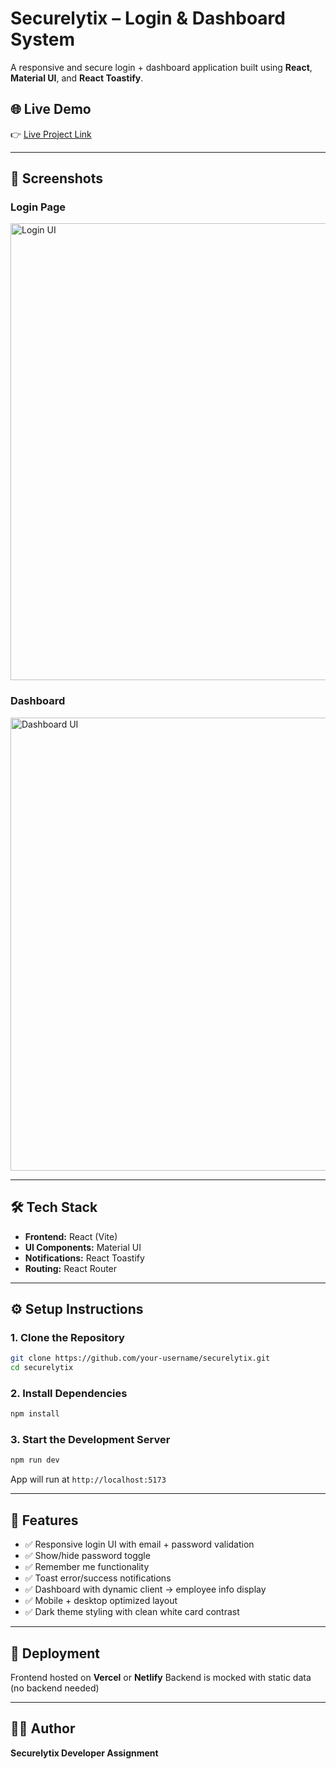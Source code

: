 # Securelytix – Login & Dashboard System

A responsive and secure login + dashboard application built using **React**, **Material UI**, and **React Toastify**.

## 🌐 Live Demo

👉 <a href="https://securelytix-pi.vercel.app" target="_blank">Live Project Link</a>

---

## 📸 Screenshots

### Login Page

<img width="1437" height="731" alt="Login UI" src="https://github.com/user-attachments/assets/bf0fc165-ae74-4615-97f9-0a5a14eeae17" />

### Dashboard

<img width="1436" height="725" alt="Dashboard UI" src="https://github.com/user-attachments/assets/1bd61979-baf1-40fe-8960-e5d9f15238bc" />

---

## 🛠️ Tech Stack

* **Frontend:** React (Vite)
* **UI Components:** Material UI
* **Notifications:** React Toastify
* **Routing:** React Router

---

## ⚙️ Setup Instructions

### 1. Clone the Repository

```bash
git clone https://github.com/your-username/securelytix.git
cd securelytix
```

### 2. Install Dependencies

```bash
npm install
```

### 3. Start the Development Server

```bash
npm run dev
```

App will run at `http://localhost:5173`

---

## 🔧 Features

* ✅ Responsive login UI with email + password validation
* ✅ Show/hide password toggle
* ✅ Remember me functionality
* ✅ Toast error/success notifications
* ✅ Dashboard with dynamic client → employee info display
* ✅ Mobile + desktop optimized layout
* ✅ Dark theme styling with clean white card contrast

---

## 🚀 Deployment

Frontend hosted on **Vercel** or **Netlify**
Backend is mocked with static data (no backend needed)

---

## 🙋‍♂️ Author

**Securelytix Developer Assignment**
